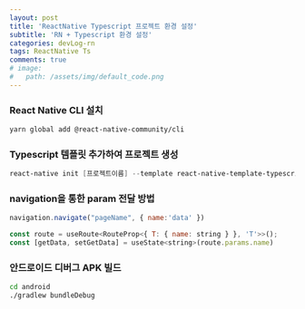 ```yaml
---
layout: post
title: 'ReactNative Typescript 프로젝트 환경 설정'
subtitle: 'RN + Typescript 환경 설정'
categories: devLog-rn
tags: ReactNative Ts
comments: true
# image: 
#   path: /assets/img/default_code.png
---
```


### React Native CLI 설치

```bash
yarn global add @react-native-community/cli
```

### Typescript 템플릿 추가하여 프로젝트 생성

```powershell
react-native init [프로젝트이름] --template react-native-template-typescript
```

### navigation을 통한 param 전달 방법

```jsx
navigation.navigate("pageName", { name:'data' })
```

```jsx
const route = useRoute<RouteProp<{ T: { name: string } }, 'T'>>();
const [getData, setGetData] = useState<string>(route.params.name)
```

### 안드로이드 디버그 APK 빌드

```bash
cd android
./gradlew bundleDebug
```
